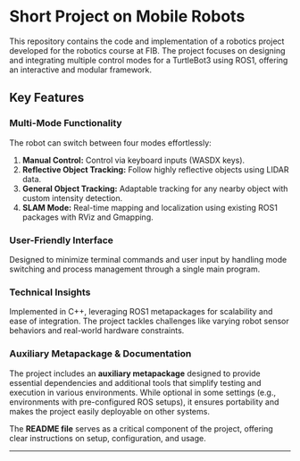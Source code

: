 
# Short Project on Mobile Robots

This repository contains the code and implementation of a robotics project developed for the robotics course at FIB. The project focuses on designing and integrating multiple control modes for a TurtleBot3 using ROS1, offering an interactive and modular framework.

## Key Features

### Multi-Mode Functionality
The robot can switch between four modes effortlessly:
1. **Manual Control:** Control via keyboard inputs (WASDX keys).
2. **Reflective Object Tracking:** Follow highly reflective objects using LIDAR data.
3. **General Object Tracking:** Adaptable tracking for any nearby object with custom intensity detection.
4. **SLAM Mode:** Real-time mapping and localization using existing ROS1 packages with RViz and Gmapping.

### User-Friendly Interface
Designed to minimize terminal commands and user input by handling mode switching and process management through a single main program.

### Technical Insights
Implemented in C++, leveraging ROS1 metapackages for scalability and ease of integration. The project tackles challenges like varying robot sensor behaviors and real-world hardware constraints.

### Auxiliary Metapackage & Documentation
The project includes an **auxiliary metapackage** designed to provide essential dependencies and additional tools that simplify testing and execution in various environments. While optional in some settings (e.g., environments with pre-configured ROS setups),
 it ensures portability and makes the project easily deployable on other systems.

The **README file** serves as a critical component of the project, offering clear instructions on setup, configuration, and usage.

---

